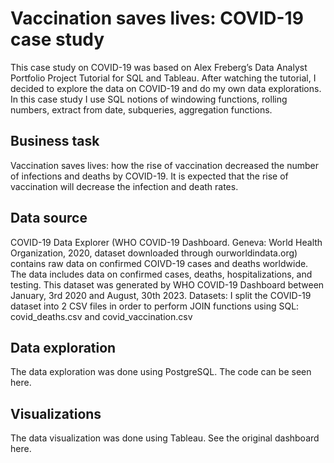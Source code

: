 # Vaccination saves lives: COVID-19 case study
This case study on COVID-19 was based on Alex Freberg’s Data Analyst Portfolio Project Tutorial for SQL and Tableau.
After watching the tutorial, I decided to explore the data on COVID-19 and do my own data explorations.
In this case study I use SQL notions of windowing functions, rolling numbers, extract from date, subqueries, aggregation functions.

## Business task
Vaccination saves lives: how the rise of vaccination decreased the number of infections and deaths by COVID-19.
It is expected that the rise of vaccination will decrease the infection and death rates.

## Data source
COVID-19 Data Explorer (WHO COVID-19 Dashboard. Geneva: World Health Organization, 2020, dataset downloaded through ourworldindata.org) contains raw data on confirmed COIVD-19 cases and deaths worldwide.
The data includes data on confirmed cases, deaths, hospitalizations, and testing. This dataset was generated by WHO COVID-19  Dashboard between January, 3rd 2020 and August, 30th 2023.
Datasets: I split the COVID-19 dataset into 2 CSV files in order to perform JOIN functions using SQL: covid_deaths.csv and covid_vaccination.csv

## Data exploration

The data exploration was done using PostgreSQL.
The code can be seen here.

## Visualizations

The data visualization was done using Tableau. See the original dashboard here.
